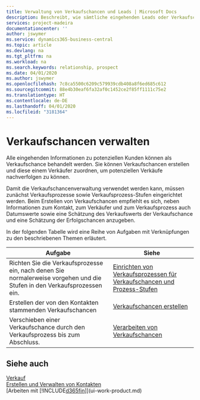 ```yaml
---
title: Verwaltung von Verkaufschancen und Leads | Microsoft Docs
description: Beschreibt, wie sämtliche eingehenden Leads oder Verkaufschancen in Business Central verwaltet werden und verknüpft die Verkaufschance mit einem Vertriebsmitarbeiter, um die potenziellen Verkäufe nachverfolgen zu können.
services: project-madeira
documentationcenter: ''
author: jswymer
ms.service: dynamics365-business-central
ms.topic: article
ms.devlang: na
ms.tgt_pltfrm: na
ms.workload: na
ms.search.keywords: relationship, prospect
ms.date: 04/01/2020
ms.author: jswymer
ms.openlocfilehash: 7c8ca5500c6209c579939cdb408a8f6ed685c612
ms.sourcegitcommit: 88e4b30eaf6fa32af0c1452ce2f85ff1111c75e2
ms.translationtype: HT
ms.contentlocale: de-DE
ms.lasthandoff: 04/01/2020
ms.locfileid: "3181364"
---
```

# <a name="managing-sales-opportunities"></a>Verkaufschancen verwalten
Alle eingehenden Informationen zu potenziellen Kunden können als Verkaufschance behandelt werden. Sie können Verkaufschancen erstellen und diese einem Verkäufer zuordnen, um potenziellen Verkäufe nachverfolgen zu können.

Damit die Verkaufschancenverwaltung verwendet werden kann, müssen zunächst Verkaufsprozesse sowie Verkaufsprozess-Stufen eingerichtet werden. Beim Erstellen von Verkaufschancen empfiehlt es sich, neben Informationen zum Kontakt, zum Verkäufer und zum Verkaufsprozess auch Datumswerte sowie eine Schätzung des Verkaufswerts der Verkaufschance und eine Schätzung der Erfolgschancen anzugeben.

In der folgenden Tabelle wird eine Reihe von Aufgaben mit Verknüpfungen zu den beschriebenen Themen erläutert.

| Aufgabe | Siehe |
| --- | --- |
| Richten Sie die Verkaufsprozesse ein, nach denen Sie normalerweise vorgehen und die Stufen in den Verkaufsprozessen ein. |[Einrichten von Verkaufsprozessen für Verkaufschancen und Prozess-Stufen](marketing-how-setup-opportunity-sales-cycles-stages.md) |
| Erstellen der von den Kontakten stammenden Verkaufschancen |[Verkaufschancen erstellen](marketing-how-create-opportunities.md) |
| Verschieben einer Verkaufschance durch den Verkaufsprozess bis zum Abschluss. |[Verarbeiten von Verkaufschancen](marketing-processing-sales-opportunities.md) |

## <a name="see-also"></a>Siehe auch
[Verkauf](sales-manage-sales.md)  
[Erstellen und Verwalten von Kontakten](marketing-contacts.md)  
[Arbeiten mit [!INCLUDE[d365fin](includes/d365fin_md.md)]](ui-work-product.md)
